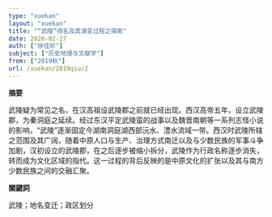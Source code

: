 ```yaml
---
type: "xuekan"
layout: "xuekan"
title: "“武陵”得名及其演变过程之探索"
date: 2020-02-27
auth: ["徐佳炘"]
subject: ["历史地理与文献学"]
from: ["2019秋"]
url: /xuekan/2019qiu/2
---
```


**摘要**      

武陵疑为常见之名，在汉高祖设武陵郡之前就已经出现。西汉高帝五年，设立武陵郡，为秦洞庭之延续。经过东汉平定武陵蛮的战事以及魏晋南朝等一系列志怪小说的影响，“武陵”逐渐固定今湖南洞庭湖西部沅水、澧水流域一带。西汉时武陵所辖之范围及其广阔，随着中原人口与生产、治理方式南迁以及与少数民族的军事斗争加剧，汉初设立的武陵郡，在之后逐步被缩小拆分，武陵作为行政名称逐步消失，转而成为文化区域的指代。这一过程的背后反映的是中原文化的扩张以及其与南方少数民族之间的交融汇聚。

**關鍵詞**

武陵；地名变迁；政区划分
